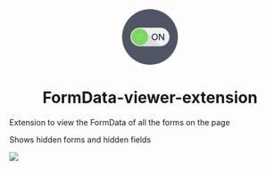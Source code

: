 <div style="text-align:center">
  <img src="icons/icon-switch-128.png" width="100"/>
  <h1>FormData-viewer-extension</h1>
</div>

Extension to view the FormData of all the forms on the page

Shows hidden forms and hidden fields


<a href="https://chrome.google.com/webstore/detail/formdata-viewer/mnjfjpoendmmboclknfcllimnneeiflg?hl=en">
  <img src="https://res.cloudinary.com/time2hack/image/upload/q_auto:good/web-store-button.png" height="80" />
</a>
